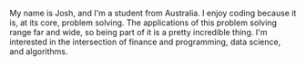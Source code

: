 My name is Josh, and I'm a student from Australia. I enjoy coding because it is, at its core, problem solving. The applications of this problem solving range far and wide,
so being part of it is a pretty incredible thing. I'm interested in the intersection of finance and programming, data science, and algorithms.

